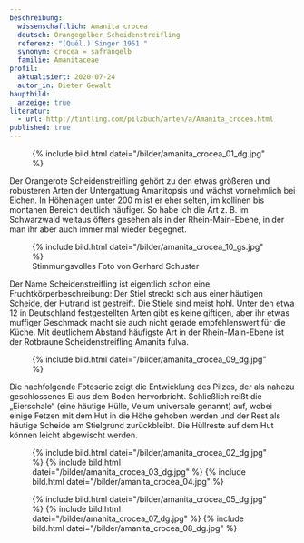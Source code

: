 ```yaml
---
beschreibung:
  wissenschaftlich: Amanita crocea
  deutsch: Orangegelber Scheidenstreifling
  referenz: "(Quél.) Singer 1951 "
  synonym: crocea = safrangelb
  familie: Amanitaceae
profil:
  aktualisiert: 2020-07-24
  autor_in: Dieter Gewalt
hauptbild:
  anzeige: true
literatur:
  - url: http://tintling.com/pilzbuch/arten/a/Amanita_crocea.html
published: true
---
```

<figure class="standard">
  {% include bild.html datei="/bilder/amanita_crocea_01_dg.jpg" %}
</figure>

Der Orangerote Scheidenstreifling gehört zu den etwas größeren und robusteren Arten der Untergattung Amanitopsis und wächst vornehmlich bei Eichen. In Höhenlagen unter 200 m ist er eher selten, im kollinen bis montanen Bereich deutlich häufiger. So habe ich die Art z. B. im Schwarzwald weitaus öfters gesehen als in der Rhein-Main-Ebene, in der man ihr aber auch immer mal wieder begegnet.

<figure class="standard">
  {% include bild.html datei="/bilder/amanita_crocea_10_gs.jpg" %}
  <figcaption>Stimmungsvolles Foto von Gerhard Schuster</figcaption>
</figure>

Der Name Scheidenstreifling ist eigentlich schon eine Fruchtkörperbeschreibung: Der Stiel streckt sich aus einer häutigen Scheide, der Hutrand ist gestreift. Die Stiele sind meist hohl. Unter den etwa 12 in Deutschland festgestellten Arten gibt es keine giftigen, aber ihr etwas muffiger Geschmack macht sie auch nicht gerade empfehlenswert für die Küche. Mit deutlichem Abstand häufigste Art in der Rhein-Main-Ebene ist der Rotbraune Scheidenstreifling Amanita fulva.

<figure class="standard">
  {% include bild.html datei="/bilder/amanita_crocea_09_dg.jpg" %}
</figure>

Die nachfolgende Fotoserie zeigt die Entwicklung des Pilzes, der als nahezu geschlossenes Ei aus dem Boden hervorbricht. Schließlich reißt die „Eierschale“ (eine häutige Hülle, Velum universale genannt) auf, wobei einige Fetzen mit dem Hut in die Höhe gehoben werden und der Rest als häutige Scheide am Stielgrund zurückbleibt. Die Hüllreste auf dem Hut können leicht abgewischt werden.

<figure class="klein">
  {% include bild.html datei="/bilder/amanita_crocea_02_dg.jpg" %}
  {% include bild.html datei="/bilder/amanita_crocea_03_dg.jpg" %}
  {% include bild.html datei="/bilder/amanita_crocea_04.jpg" %}
</figure>

<figure class="klein">
  {% include bild.html datei="/bilder/amanita_crocea_05_dg.jpg" %}
  {% include bild.html datei="/bilder/amanita_crocea_07_dg.jpg" %}
  {% include bild.html datei="/bilder/amanita_crocea_08_dg.jpg" %}
</figure>